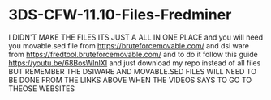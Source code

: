 # 3DS-CFW-11.10-Files-Fredminer
I DIDN'T MAKE THE FILES ITS JUST A ALL IN ONE PLACE and you will need you movable.sed file from https://bruteforcemovable.com/ and dsi ware from https://fredtool.bruteforcemovable.com/
and to do it follow this guide https://youtu.be/68BosWlnlXI and just download my repo instead of all files BUT REMEMBER THE DSIWARE AND MOVABLE.SED FILES WILL NEED TO BE DONE FROM THE LINKS ABOVE WHEN THE VIDEOS SAYS TO GO TO THEOSE WEBSITES
